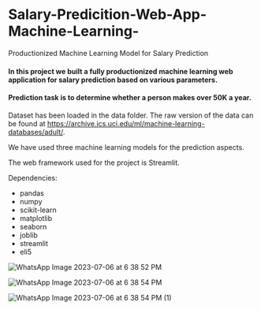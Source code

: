 # Salary-Predicition-Web-App-Machine-Learning-
Productionized Machine Learning Model for Salary Prediction

#### In this project we built a fully productionized machine learning web application for salary prediction based on various parameters.

#### Prediction task is to determine whether a person makes over 50K a year.



Dataset has been loaded in the data folder. The raw version of the data can be found at https://archive.ics.uci.edu/ml/machine-learning-databases/adult/. 

We have used three machine learning models for the prediction aspects. 

The web framework used for the project is Streamlit.

Dependencies:

* pandas
* numpy
* scikit-learn
* matplotlib
* seaborn
* joblib
* streamlit
* eli5

![WhatsApp Image 2023-07-06 at 6 38 52 PM](https://github.com/Dubeyrock/software-developer-salary-machine-learning/assets/96882359/bfaf284a-85ed-48b3-a2e2-e8156d55e39f)


![WhatsApp Image 2023-07-06 at 6 38 54 PM](https://github.com/Dubeyrock/software-developer-salary-machine-learning/assets/96882359/fd2f9e3a-18b6-48e5-a143-4613583fd2c6)

![WhatsApp Image 2023-07-06 at 6 38 54 PM (1)](https://github.com/Dubeyrock/software-developer-salary-machine-learning/assets/96882359/8e9923e9-a84f-483b-a9b3-ebb8a4a875ff)







